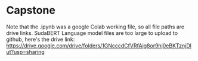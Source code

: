 # Capstone
Note that the .ipynb was a google Colab working file, so all file paths are drive links.
SudaBERT Language model files are too large to upload to github, here's the drive link: https://drive.google.com/drive/folders/1GNcccdCfVRfAig8or9hj0eBKTznjDlut?usp=sharing 
